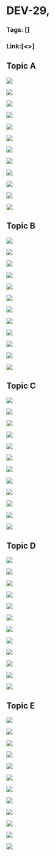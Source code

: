 # DEV-29,
### Tags: []
### Link:[<>]

## Topic A
![](../images/DEV-29/DEV-29-A1.png)

![](../images/DEV-29/DEV-29-A2.png)

![](../images/DEV-29/DEV-29-A3.png)

![](../images/DEV-29/DEV-29-A4.png)

![](../images/DEV-29/DEV-29-A5.png)

![](../images/DEV-29/DEV-29-A6.png)

![](../images/DEV-29/DEV-29-A7.png)

![](../images/DEV-29/DEV-29-A8.png)

![](../images/DEV-29/DEV-29-A9.png)

![](../images/DEV-29/DEV-29-A10.png)

![](../images/DEV-29/DEV-29-A11.png)

![](../images/DEV-29/DEV-29-A12.png)

## Topic B
![](../images/DEV-29/DEV-29-B1.png)

![](../images/DEV-29/DEV-29-B2.png)

![](../images/DEV-29/DEV-29-B3.png)

![](../images/DEV-29/DEV-29-B4.png)

![](../images/DEV-29/DEV-29-B5.png)

![](../images/DEV-29/DEV-29-B6.png)

![](../images/DEV-29/DEV-29-B7.png)

![](../images/DEV-29/DEV-29-B8.png)

![](../images/DEV-29/DEV-29-B9.png)

![](../images/DEV-29/DEV-29-B10.png)

![](../images/DEV-29/DEV-29-B11.png)

![](../images/DEV-29/DEV-29-B12.png)

## Topic C
![](../images/DEV-29/DEV-29-C1.png)

![](../images/DEV-29/DEV-29-C2.png)

![](../images/DEV-29/DEV-29-C3.png)

![](../images/DEV-29/DEV-29-C4.png)

![](../images/DEV-29/DEV-29-C5.png)

![](../images/DEV-29/DEV-29-C6.png)

![](../images/DEV-29/DEV-29-C7.png)

![](../images/DEV-29/DEV-29-C8.png)

![](../images/DEV-29/DEV-29-C9.png)

![](../images/DEV-29/DEV-29-C10.png)

![](../images/DEV-29/DEV-29-C11.png)

![](../images/DEV-29/DEV-29-C12.png)

## Topic D
![](../images/DEV-29/DEV-29-D1.png)

![](../images/DEV-29/DEV-29-D2.png)

![](../images/DEV-29/DEV-29-D3.png)

![](../images/DEV-29/DEV-29-D4.png)

![](../images/DEV-29/DEV-29-D5.png)

![](../images/DEV-29/DEV-29-D6.png)

![](../images/DEV-29/DEV-29-D7.png)

![](../images/DEV-29/DEV-29-D8.png)

![](../images/DEV-29/DEV-29-D9.png)

![](../images/DEV-29/DEV-29-D10.png)

![](../images/DEV-29/DEV-29-D11.png)

![](../images/DEV-29/DEV-29-D12.png)

## Topic E
![](../images/DEV-29/DEV-29-E1.png)

![](../images/DEV-29/DEV-29-E2.png)

![](../images/DEV-29/DEV-29-E3.png)

![](../images/DEV-29/DEV-29-E4.png)

![](../images/DEV-29/DEV-29-E5.png)

![](../images/DEV-29/DEV-29-E6.png)

![](../images/DEV-29/DEV-29-E7.png)

![](../images/DEV-29/DEV-29-E8.png)

![](../images/DEV-29/DEV-29-E9.png)

![](../images/DEV-29/DEV-29-E10.png)

![](../images/DEV-29/DEV-29-E11.png)

![](../images/DEV-29/DEV-29-E12.png)

